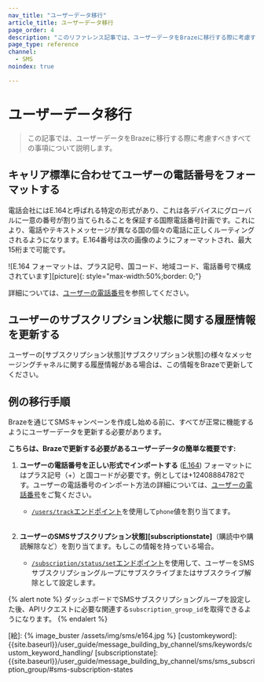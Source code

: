```yaml
---
nav_title: "ユーザーデータ移行"
article_title: ユーザーデータ移行
page_order: 4
description: "このリファレンス記事では、ユーザーデータをBrazeに移行する際に考慮すべきすべての事項について説明します。"
page_type: reference
channel:
  - SMS
noindex: true

---
```


# ユーザーデータ移行

> この記事では、ユーザーデータをBrazeに移行する際に考慮すべきすべての事項について説明します。

## キャリア標準に合わせてユーザーの電話番号をフォーマットする

電話会社にはE.164と呼ばれる特定の形式があり、これは各デバイスにグローバルに一意の番号が割り当てられることを保証する国際電話番号計画です。これにより、電話やテキストメッセージが異なる国の個々の電話に正しくルーティングされるようになります。E.164番号は次の画像のようにフォーマットされ、最大15桁まで可能です。

![E.164 フォーマットは、プラス記号、国コード、地域コード、電話番号で構成されています]\[picture]{: style="max-width:50%;border: 0;"}

詳細については、[ユーザーの電話番号][userphone]を参照してください。

## ユーザーのサブスクリプション状態に関する履歴情報を更新する

ユーザーの\[サブスクリプション状態]\[サブスクリプション状態]の様々なメッセージングチャネルに関する履歴情報がある場合は、この情報をBrazeで更新してください。

## 例の移行手順

Brazeを通じてSMSキャンペーンを作成し始める前に、すべてが正常に機能するようにユーザーデータを更新する必要があります。

**こちらは、Brazeで更新する必要があるユーザーデータの簡単な概要です:**

1. **ユーザーの電話番号を正しい形式でインポートする** ([E.164][0]) フォーマットにはプラス記号（+）と国コードが必要です。例としては+12408884782です。ユーザーの電話番号のインポート方法の詳細については、[ユーザーの電話番号][userphone]をご覧ください。
    * [`/users/track`エンドポイント][1]を使用して`phone`値を割り当てます。<br><br>

2. **ユーザーのSMSサブスクリプション状態]\[subscriptionstate]**（購読中や購読解除など）を割り当てます。もしこの情報を持っている場合。
    * [`/subscription/status/set`エンドポイント][6]を使用して、ユーザーをSMSサブスクリプショングループにサブスクライブまたはサブスクライブ解除として設定します。

{% alert note %}
ダッシュボードでSMSサブスクリプショングループを設定した後、APIリクエストに必要な関連する`subscription_group_id`を取得できるようになります。
{% endalert %}

[0]: https://en.wikipedia.org/wiki/E.164
[userphone]: {{site.baseurl}}/user_guide/message_building_by_channel/sms/phone_numbers/user_phone_numbers/
[1]: {{site.baseurl}}/api/endpoints/user_data/post_user_track/
[2]: {{site.baseurl}}/api/endpoints/user_data/post_user_alias/
[3]: {{site.baseurl}}/developer_guide/platform_integration_guides/swift/analytics/setting_user_ids/#aliasing-users
[4]: {{site.baseurl}}/developer_guide/platform_integration_guides/android/analytics/setting_user_ids/#aliasing-users
[5]: {{site.baseurl}}/developer_guide/platform_integration_guides/web/analytics/setting_user_ids/#aliasing-users
[6]: {{site.baseurl}}/api/endpoints/subscription_groups/post_update_user_subscription_group_status/
\[絵]: {% image_buster /assets/img/sms/e164.jpg %}
\[customkeyword]: {{site.baseurl}}/user_guide/message_building_by_channel/sms/keywords/custom_keyword_handling/
\[subscriptionstate]: {{site.baseurl}}/user_guide/message_building_by_channel/sms/sms_subscription_group/#sms-subscription-states
